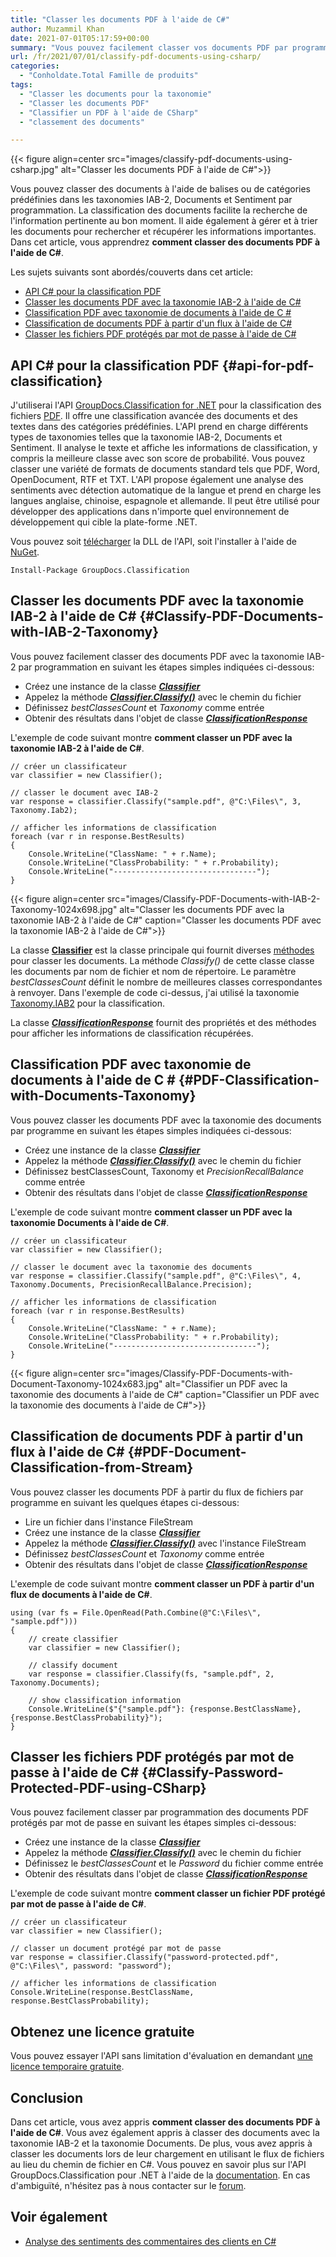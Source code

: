 ```yaml
---
title: "Classer les documents PDF à l'aide de C#"
author: Muzammil Khan
date: 2021-07-01T05:17:59+00:00
summary: "Vous pouvez facilement classer vos documents PDF par programmation dans les applications .NET. Cet article se concentrera sur la **façon de classer les documents PDF à l'aide de C#** ."
url: /fr/2021/07/01/classify-pdf-documents-using-csharp/
categories:
  - "Conholdate.Total Famille de produits"
tags:
  - "Classer les documents pour la taxonomie"
  - "Classer les documents PDF"
  - "Classifier un PDF à l'aide de CSharp"
  - "classement des documents"

---
```


{{< figure align=center src="images/classify-pdf-documents-using-csharp.jpg" alt="Classer les documents PDF à l'aide de C#">}}
 
Vous pouvez classer des documents à l'aide de balises ou de catégories prédéfinies dans les taxonomies IAB-2, Documents et Sentiment par programmation. La classification des documents facilite la recherche de l'information pertinente au bon moment. Il aide également à gérer et à trier les documents pour rechercher et récupérer les informations importantes. Dans cet article, vous apprendrez **comment classer des documents PDF à l'aide de C#**.

Les sujets suivants sont abordés/couverts dans cet article:

  * [API C# pour la classification PDF][2]
  * [Classer les documents PDF avec la taxonomie IAB-2 à l'aide de C#][3]
  * [Classification PDF avec taxonomie de documents à l'aide de C #][4]
  * [Classification de documents PDF à partir d'un flux à l'aide de C#][5]
  * [Classer les fichiers PDF protégés par mot de passe à l'aide de C#][6]

## API C# pour la classification PDF {#api-for-pdf-classification}

J'utiliserai l'API [GroupDocs.Classification for .NET][7] pour la classification des fichiers [PDF][8]. Il offre une classification avancée des documents et des textes dans des catégories prédéfinies. L'API prend en charge différents types de taxonomies telles que la taxonomie IAB-2, Documents et Sentiment. Il analyse le texte et affiche les informations de classification, y compris la meilleure classe avec son score de probabilité. Vous pouvez classer une variété de formats de documents standard tels que PDF, Word, OpenDocument, RTF et TXT. L'API propose également une analyse des sentiments avec détection automatique de la langue et prend en charge les langues anglaise, chinoise, espagnole et allemande. Il peut être utilisé pour développer des applications dans n'importe quel environnement de développement qui cible la plate-forme .NET.

Vous pouvez soit [télécharger][9] la DLL de l'API, soit l'installer à l'aide de [NuGet][10].

```
Install-Package GroupDocs.Classification
```

## Classer les documents PDF avec la taxonomie IAB-2 à l'aide de C# {#Classify-PDF-Documents-with-IAB-2-Taxonomy}

Vous pouvez facilement classer des documents PDF avec la taxonomie IAB-2 par programmation en suivant les étapes simples indiquées ci-dessous:
  * Créez une instance de la classe _[**Classifier**][11]_
  * Appelez la méthode _[**Classifier.Classify()**][12]_ avec le chemin du fichier
  * Définissez _bestClassesCount_ et _Taxonomy_ comme entrée
  * Obtenir des résultats dans l'objet de classe _**[ClassificationResponse][13]**_

L'exemple de code suivant montre **comment classer un PDF avec la taxonomie IAB-2 à l'aide de C#**.

```
// créer un classificateur
var classifier = new Classifier();

// classer le document avec IAB-2
var response = classifier.Classify("sample.pdf", @"C:\Files\", 3, Taxonomy.Iab2);

// afficher les informations de classification
foreach (var r in response.BestResults)
{
    Console.WriteLine("ClassName: " + r.Name);
    Console.WriteLine("ClassProbability: " + r.Probability);
    Console.WriteLine("--------------------------------");
}
```

{{< figure align=center src="images/Classify-PDF-Documents-with-IAB-2-Taxonomy-1024x698.jpg" alt="Classer les documents PDF avec la taxonomie IAB-2 à l'aide de C#" caption="Classer les documents PDF avec la taxonomie IAB-2 à l'aide de C#">}}
 
La classe **[Classifier][11]** est la classe principale qui fournit diverses [méthodes][15] pour classer les documents. La méthode _Classify()_ de cette classe classe les documents par nom de fichier et nom de répertoire. Le paramètre _bestClassesCount_ définit le nombre de meilleures classes correspondantes à renvoyer. Dans l'exemple de code ci-dessus, j'ai utilisé la taxonomie [Taxonomy.IAB2][16] pour la classification.

La classe _**[ClassificationResponse][13]**_ fournit des propriétés et des méthodes pour afficher les informations de classification récupérées.

## Classification PDF avec taxonomie de documents à l'aide de C # {#PDF-Classification-with-Documents-Taxonomy}

Vous pouvez classer les documents PDF avec la taxonomie des documents par programme en suivant les étapes simples indiquées ci-dessous:
  * Créez une instance de la classe _[**Classifier**][11]_
  * Appelez la méthode _[**Classifier.Classify()**][12]_ avec le chemin du fichier
  * Définissez bestClassesCount, Taxonomy et _PrecisionRecallBalance_ comme entrée
  * Obtenir des résultats dans l'objet de classe _**[ClassificationResponse][13]**_

L'exemple de code suivant montre **comment classer un PDF avec la taxonomie Documents à l'aide de C#**.

```
// créer un classificateur
var classifier = new Classifier();

// classer le document avec la taxonomie des documents
var response = classifier.Classify("sample.pdf", @"C:\Files\", 4, Taxonomy.Documents, PrecisionRecallBalance.Precision);
                
// afficher les informations de classification
foreach (var r in response.BestResults)
{
    Console.WriteLine("ClassName: " + r.Name);
    Console.WriteLine("ClassProbability: " + r.Probability);
    Console.WriteLine("--------------------------------");
}
```

{{< figure align=center src="images/Classify-PDF-Documents-with-Document-Taxonomy-1024x683.jpg" alt="Classifier un PDF avec la taxonomie des documents à l'aide de C#" caption="Classifier un PDF avec la taxonomie des documents à l'aide de C#">}}
 
## Classification de documents PDF à partir d'un flux à l'aide de C# {#PDF-Document-Classification-from-Stream}

Vous pouvez classer les documents PDF à partir du flux de fichiers par programme en suivant les quelques étapes ci-dessous:
  * Lire un fichier dans l'instance FileStream
  * Créez une instance de la classe _[**Classifier**][11]_
  * Appelez la méthode _[**Classifier.Classify()**][18]_ avec l'instance FileStream
  * Définissez _bestClassesCount_ et _Taxonomy_ comme entrée
  * Obtenir des résultats dans l'objet de classe _**[ClassificationResponse][13]**_

L'exemple de code suivant montre **comment classer un PDF à partir d'un flux de documents à l'aide de C#**.

```
using (var fs = File.OpenRead(Path.Combine(@"C:\Files\", "sample.pdf")))
{
    // create classifier
    var classifier = new Classifier();
    
    // classify document
    var response = classifier.Classify(fs, "sample.pdf", 2, Taxonomy.Documents);
    
    // show classification information
    Console.WriteLine($"{"sample.pdf"}: {response.BestClassName}, {response.BestClassProbability}");
}
```

## Classer les fichiers PDF protégés par mot de passe à l'aide de C# {#Classify-Password-Protected-PDF-using-CSharp}

Vous pouvez facilement classer par programmation des documents PDF protégés par mot de passe en suivant les étapes simples ci-dessous:
  * Créez une instance de la classe _[**Classifier**][11]_
  * Appelez la méthode _[**Classifier.Classify()**][12]_ avec le chemin du fichier
  * Définissez le _bestClassesCount_ et le _Password_ du fichier comme entrée
  * Obtenir des résultats dans l'objet de classe _**[ClassificationResponse][13]**_

L'exemple de code suivant montre **comment classer un fichier PDF protégé par mot de passe à l'aide de C#**.

```
// créer un classificateur
var classifier = new Classifier();

// classer un document protégé par mot de passe
var response = classifier.Classify("password-protected.pdf", @"C:\Files\", password: "password");

// afficher les informations de classification
Console.WriteLine(response.BestClassName, response.BestClassProbability);
```

## Obtenez une licence gratuite
Vous pouvez essayer l'API sans limitation d'évaluation en demandant [une licence temporaire gratuite][19].

## Conclusion
Dans cet article, vous avez appris **comment classer des documents PDF à l'aide de C#**. Vous avez également appris à classer des documents avec la taxonomie IAB-2 et la taxonomie Documents. De plus, vous avez appris à classer les documents lors de leur chargement en utilisant le flux de fichiers au lieu du chemin de fichier en C#. Vous pouvez en savoir plus sur l'API GroupDocs.Classification pour .NET à l'aide de la [documentation][20]. En cas d'ambiguïté, n'hésitez pas à nous contacter sur le [forum][21].

## Voir également

  * [Analyse des sentiments des commentaires des clients en C#][22]

 [1]: https://blog.conholdate.com/wp-content/uploads/sites/27/2021/06/classify-pdf-documents-using-csharp.jpg
 [2]: #api-for-pdf-classification
 [3]: #Classify-PDF-Documents-with-IAB-2-Taxonomy
 [4]: #PDF-Classification-with-Documents-Taxonomy
 [5]: #PDF-Document-Classification-from-Stream
 [6]: #Classify-Password-Protected-PDF-using-CSharp
 [7]: https://products.groupdocs.com/classification/net
 [8]: https://docs.fileformat.com/pdf
 [9]: https://downloads.groupdocs.com/classification/net
 [10]: https://www.nuget.org/packages/GroupDocs.Classification
 [11]: https://apireference.groupdocs.com/classification/net/groupdocs.classification/classifier
 [12]: https://apireference.groupdocs.com/classification/net/groupdocs.classification.classifier/classify/methods/2
 [13]: https://apireference.groupdocs.com/classification/net/groupdocs.classification.dto/classificationresponse
 [14]: https://blog.conholdate.com/wp-content/uploads/sites/27/2021/06/Classify-PDF-Documents-with-IAB-2-Taxonomy.jpg
 [15]: https://apireference.groupdocs.com/classification/net/groupdocs.classification/classifier/methods/index
 [16]: https://docs.groupdocs.com/classification/net/taxonomies/#iab-2-taxonomy
 [17]: https://blog.conholdate.com/wp-content/uploads/sites/27/2021/06/Classify-PDF-Documents-with-Document-Taxonomy.jpg
 [18]: https://apireference.groupdocs.com/classification/net/groupdocs.classification/classifier/methods/classify
 [19]: https://purchase.groupdocs.com/temporary-license
 [20]: https://docs.groupdocs.com/classification/net/
 [21]: https://forum.groupdocs.com/c/classification/
 [22]: https://blog.groupdocs.com/2020/06/17/classify-customers-feedback-using-sentiment-analysis-in-csharp/


